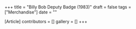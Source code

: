 +++
title = "Billy Bob Deputy Badge (1983)"
draft = false
tags = ["Merchandise"]
date = ""

[Article]
contributors = []
gallery = []
+++